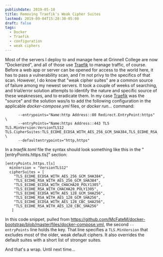 ```yaml
---
publishdate: 2019-05-10
title: Removing Traefik's Weak Cipher Suites
lastmod: 2019-09-04T15:28:30-05:00
draft: false
tags:
  - Docker
  - Traefik
  - configuration
  - weak ciphers
---
```


Most of the servers I deploy to and manage here at Grinnell College are now "Dockerized", and all of those use [Traefik](https://traefik.io/) to manage traffic, of course.  Before a web app or server can be opened for access to the world here, it has to pass a vulnerability scan, and I'm not privy to the specifics of that scan. However, I do know that "weak cipher suites" are a common source of failure among my newest servers.  It took a couple of weeks of searching, and trial/error solution attempts to identify the nature and specific source of these weaknesses, and to eradicate them.  In my case [Traefik](https://traefik.io/) was the "source" and the solution was/is to add the following configuration in the applicable _docker-compose.yml_ files, or _docker run..._ command:

```
      --entrypoints="Name:http Address::80 Redirect.EntryPoint:https" \
      --entryPoints="Name:https Address::443 TLS TLS.MinVersion:VersionTLS12 TLS.CipherSuites:TLS_ECDHE_ECDSA_WITH_AES_256_GCM_SHA384,TLS_ECDHE_RSA_WITH_AES_256_GCM_SHA384,TLS_ECDHE_ECDSA_WITH_CHACHA20_POLY1305,TLS_ECDHE_RSA_WITH_CHACHA20_POLY1305,TLS_ECDHE_ECDSA_WITH_AES_128_GCM_SHA256,TLS_ECDHE_RSA_WITH_AES_128_GCM_SHA256,TLS_ECDHE_ECDSA_WITH_AES_128_CBC_SHA256,TLS_ECDHE_RSA_WITH_AES_128_CBC_SHA256" \
      --defaultentrypoints="http,https"
```

In a _traefik.toml_ file the syntax should look something like this in the "[entryPoints.https.tls]" section:

```
[entryPoints.https.tls]
  minVersion = "VersionTLS12"
  cipherSuites = [
    "TLS_ECDHE_ECDSA_WITH_AES_256_GCM_SHA384",
    "TLS_ECDHE_RSA_WITH_AES_256_GCM_SHA384",
    "TLS_ECDHE_ECDSA_WITH_CHACHA20_POLY1305",
    "TLS_ECDHE_RSA_WITH_CHACHA20_POLY1305",
    "TLS_ECDHE_ECDSA_WITH_AES_128_GCM_SHA256",
    "TLS_ECDHE_RSA_WITH_AES_128_GCM_SHA256",
    "TLS_ECDHE_ECDSA_WITH_AES_128_CBC_SHA256",
    "TLS_ECDHE_RSA_WITH_AES_128_CBC_SHA256"
   ]
```

In this code snippet, pulled from https://github.com/McFateM/docker-bootstrap/blob/master/files/docker-compose.yml, the second `--entryPoints` line holds the key.  That line specifies a `TLS.MinVersion` that excludes most of the older, weak default ciphers.  It also overrides the default suites with a short list of stronger suites.

And that's a wrap.  Until next time...
